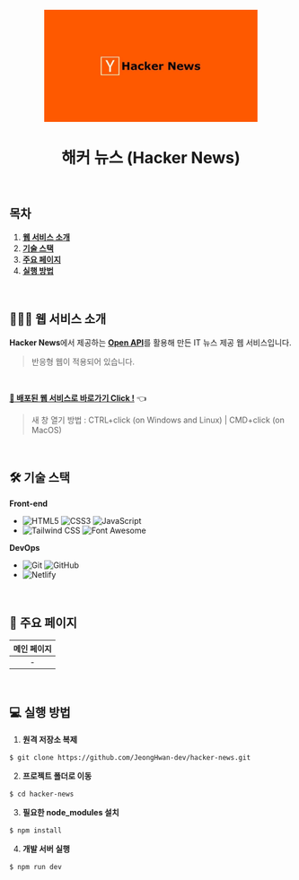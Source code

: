 <div align="center">
  <br />
  <img src="./img/hacker-news_logo.jpg" alt="Hacker News" height="200px" />
  <br />
  <h1>해커 뉴스 (Hacker News)</h1>
  <br />
</div>

## 목차

1. [**웹 서비스 소개**](#1)
2. [**기술 스택**](#2)
3. [**주요 페이지**](#3)
4. [**실행 방법**](#4)

<br />

<div id='1'></div>

## 💁🏻‍♂ 웹 서비스 소개

**Hacker News**에서 제공하는 [**Open API**](https://github.com/tastejs/hacker-news-pwas/blob/master/docs/api.md)를 활용해 만든 IT 뉴스 제공 웹 서비스입니다.

> 반응형 웹이 적용되어 있습니다.

<br />

[**🔗 배포된 웹 서비스로 바로가기 Click !**]() 👈

> 새 창 열기 방법 : CTRL+click (on Windows and Linux) | CMD+click (on MacOS)

<br />

<div id='2'></div>

## 🛠 기술 스택

**Front-end**

- ![HTML5](https://img.shields.io/badge/-HTML5-E34F26?&logo=html5&logoColor=white) ![CSS3](https://img.shields.io/badge/-CSS3-1572B6?&logo=css3&logoColor=white) ![JavaScript](https://img.shields.io/badge/-JavaScript-F7DF1E?&logo=javascript&logoColor=white)
- ![Tailwind CSS](https://img.shields.io/badge/-Tailwind_CSS-38B2AC?&logo=TailwindCSS&logoColor=white) ![Font Awesome](https://img.shields.io/badge/-Font_Awesome-339AF0?&logo=FontAwesome&logoColor=white)

**DevOps**

- ![Git](https://img.shields.io/badge/-Git-F05032?&logo=git&logoColor=white) ![GitHub](https://img.shields.io/badge/-GitHub-181717?&logo=github&logoColor=white)
- ![Netlify](https://img.shields.io/badge/-Netlify-00C7B7?&logo=netlify&logoColor=white)

<br />

<div id='3'></div>

## 📄 주요 페이지

| 메인 페이지 |
| :---------: |
|      -      |

<br />

<div id='4'></div>

## 💻 실행 방법

1. **원격 저장소 복제**

```bash
$ git clone https://github.com/JeongHwan-dev/hacker-news.git
```

2. **프로젝트 폴더로 이동**

```bash
$ cd hacker-news
```

3. **필요한 node_modules 설치**

```bash
$ npm install
```

4. **개발 서버 실행**

```bash
$ npm run dev
```
